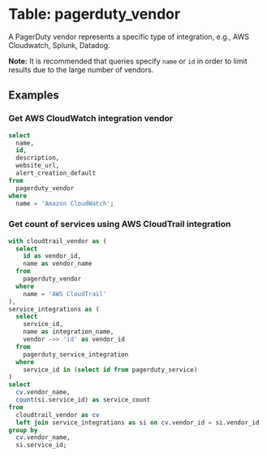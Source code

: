 # Table: pagerduty_vendor

A PagerDuty vendor represents a specific type of integration, e.g., AWS Cloudwatch, Splunk, Datadog.

**Note:** It is recommended that queries specify `name` or `id` in order to limit results due to the large number of vendors.

## Examples

### Get AWS CloudWatch integration vendor

```sql
select
  name,
  id,
  description,
  website_url,
  alert_creation_default
from
  pagerduty_vendor
where
  name = 'Amazon CloudWatch';
```

### Get count of services using AWS CloudTrail integration

```sql
with cloudtrail_vendor as (
  select
    id as vendor_id,
    name as vendor_name
  from
    pagerduty_vendor
  where
    name = 'AWS CloudTrail'
),
service_integrations as (
  select
    service_id,
    name as integration_name,
    vendor ->> 'id' as vendor_id
  from
    pagerduty_service_integration
  where
    service_id in (select id from pagerduty_service)
)
select
  cv.vendor_name,
  count(si.service_id) as service_count
from
  cloudtrail_vendor as cv
  left join service_integrations as si on cv.vendor_id = si.vendor_id
group by
  cv.vendor_name, 
  si.service_id;
```
